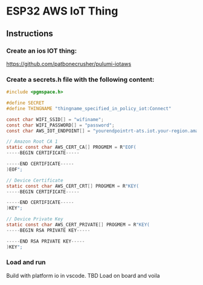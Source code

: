 # ESP32 AWS IoT Thing

## Instructions

### Create an ios IOT thing:
https://github.com/patbonecrusher/pulumi-iotaws

### Create a secrets.h file with the following content:
```c
#include <pgmspace.h>

#define SECRET
#define THINGNAME "thingname_specified_in_policy_iot:Connect"

const char WIFI_SSID[] = "wifiname";
const char WIFI_PASSWORD[] = "password";
const char AWS_IOT_ENDPOINT[] = "yourendpointrt-ats.iot.your-region.amazonaws.com";

// Amazon Root CA 1
static const char AWS_CERT_CA[] PROGMEM = R"EOF(
-----BEGIN CERTIFICATE-----

-----END CERTIFICATE-----
)EOF";

// Device Certificate
static const char AWS_CERT_CRT[] PROGMEM = R"KEY(
-----BEGIN CERTIFICATE-----

-----END CERTIFICATE-----
)KEY";

// Device Private Key
static const char AWS_CERT_PRIVATE[] PROGMEM = R"KEY(
-----BEGIN RSA PRIVATE KEY-----

-----END RSA PRIVATE KEY-----
)KEY";
```

### Load and run
Build with platform io in vscode. TBD
Load on board and voila
